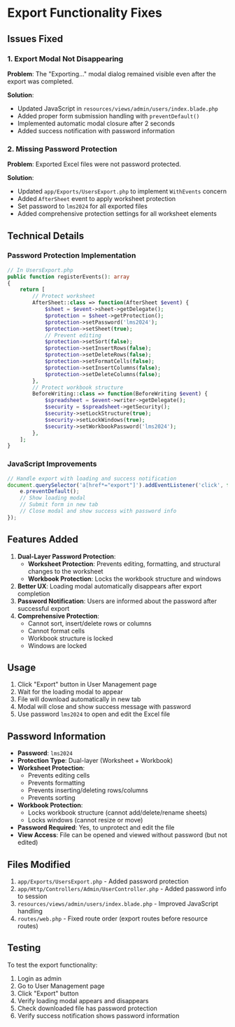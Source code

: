 # Export Functionality Fixes

## Issues Fixed

### 1. Export Modal Not Disappearing
**Problem**: The "Exporting..." modal dialog remained visible even after the export was completed.

**Solution**: 
- Updated JavaScript in `resources/views/admin/users/index.blade.php`
- Added proper form submission handling with `preventDefault()`
- Implemented automatic modal closure after 2 seconds
- Added success notification with password information

### 2. Missing Password Protection
**Problem**: Exported Excel files were not password protected.

**Solution**:
- Updated `app/Exports/UsersExport.php` to implement `WithEvents` concern
- Added `AfterSheet` event to apply worksheet protection
- Set password to `lms2024` for all exported files
- Added comprehensive protection settings for all worksheet elements

## Technical Details

### Password Protection Implementation
```php
// In UsersExport.php
public function registerEvents(): array
{
    return [
        // Protect worksheet
        AfterSheet::class => function(AfterSheet $event) {
            $sheet = $event->sheet->getDelegate();
            $protection = $sheet->getProtection();
            $protection->setPassword('lms2024');
            $protection->setSheet(true);
            // Prevent editing
            $protection->setSort(false);
            $protection->setInsertRows(false);
            $protection->setDeleteRows(false);
            $protection->setFormatCells(false);
            $protection->setInsertColumns(false);
            $protection->setDeleteColumns(false);
        },
        // Protect workbook structure
        BeforeWriting::class => function(BeforeWriting $event) {
            $spreadsheet = $event->writer->getDelegate();
            $security = $spreadsheet->getSecurity();
            $security->setLockStructure(true);
            $security->setLockWindows(true);
            $security->setWorkbookPassword('lms2024');
        },
    ];
}
```

### JavaScript Improvements
```javascript
// Handle export with loading and success notification
document.querySelector('a[href*="export"]').addEventListener('click', function(e) {
    e.preventDefault();
    // Show loading modal
    // Submit form in new tab
    // Close modal and show success with password info
});
```

## Features Added

1. **Dual-Layer Password Protection**: 
   - **Worksheet Protection**: Prevents editing, formatting, and structural changes to the worksheet
   - **Workbook Protection**: Locks the workbook structure and windows
2. **Better UX**: Loading modal automatically disappears after export completion
3. **Password Notification**: Users are informed about the password after successful export
4. **Comprehensive Protection**: 
   - Cannot sort, insert/delete rows or columns
   - Cannot format cells
   - Workbook structure is locked
   - Windows are locked

## Usage

1. Click "Export" button in User Management page
2. Wait for the loading modal to appear
3. File will download automatically in new tab
4. Modal will close and show success message with password
5. Use password `lms2024` to open and edit the Excel file

## Password Information

- **Password**: `lms2024`
- **Protection Type**: Dual-layer (Worksheet + Workbook)
- **Worksheet Protection**: 
  - Prevents editing cells
  - Prevents formatting
  - Prevents inserting/deleting rows/columns
  - Prevents sorting
- **Workbook Protection**:
  - Locks workbook structure (cannot add/delete/rename sheets)
  - Locks windows (cannot resize or move)
- **Password Required**: Yes, to unprotect and edit the file
- **View Access**: File can be opened and viewed without password (but not edited)

## Files Modified

1. `app/Exports/UsersExport.php` - Added password protection
2. `app/Http/Controllers/Admin/UserController.php` - Added password info to session
3. `resources/views/admin/users/index.blade.php` - Improved JavaScript handling
4. `routes/web.php` - Fixed route order (export routes before resource routes)

## Testing

To test the export functionality:

1. Login as admin
2. Go to User Management page
3. Click "Export" button
4. Verify loading modal appears and disappears
5. Check downloaded file has password protection
6. Verify success notification shows password information
